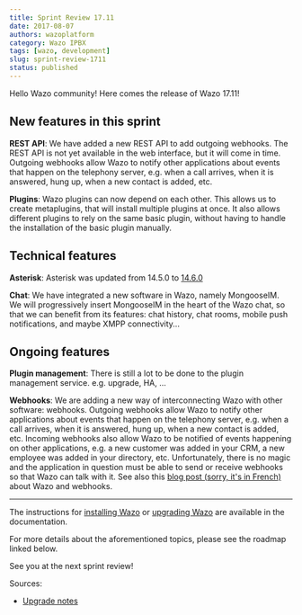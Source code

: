 ```yaml
---
title: Sprint Review 17.11
date: 2017-08-07
authors: wazoplatform
category: Wazo IPBX
tags: [wazo, development]
slug: sprint-review-1711
status: published
---
```


Hello Wazo community! Here comes the release of Wazo 17.11!

## New features in this sprint

**REST API**: We have added a new REST API to add outgoing webhooks. The REST API is not yet available in the web interface, but it will come in time. Outgoing webhooks allow Wazo to notify other applications about events that happen on the telephony server, e.g. when a call arrives, when it is answered, hung up, when a new contact is added, etc.

**Plugins**: Wazo plugins can now depend on each other. This allows us to create metaplugins, that will install multiple plugins at once. It also allows different plugins to rely on the same basic plugin, without having to handle the installation of the basic plugin manually.

## Technical features

**Asterisk**: Asterisk was updated from 14.5.0 to [14.6.0](https://downloads.asterisk.org/pub/telephony/asterisk/releases/ChangeLog-14.6.0)

**Chat**: We have integrated a new software in Wazo, namely MongooseIM. We will progressively insert MongooseIM in the heart of the Wazo chat, so that we can benefit from its features: chat history, chat rooms, mobile push notifications, and maybe XMPP connectivity...

## Ongoing features

**Plugin management**: There is still a lot to be done to the plugin management service. e.g. upgrade, HA, ...

**Webhooks**: We are adding a new way of interconnecting Wazo with other software: webhooks. Outgoing webhooks allow Wazo to notify other applications about events that happen on the telephony server, e.g. when a call arrives, when it is answered, hung up, when a new contact is added, etc. Incoming webhooks also allow Wazo to be notified of events happening on other applications, e.g. a new customer was added in your CRM, a new employee was added in your directory, etc. Unfortunately, there is no magic and the application in question must be able to send or receive webhooks so that Wazo can talk with it. See also this [blog post (sorry, it's in French)](https://wazo-platform.org/blog/wazo-webhook) about Wazo and webhooks.

---

The instructions for [installing Wazo](/uc-doc/installation) or [upgrading Wazo](/uc-doc/upgrade) are available in the documentation.

For more details about the aforementioned topics, please see the roadmap linked below.

See you at the next sprint review!

<!-- truncate -->

Sources:

- [Upgrade notes](https://wazo.readthedocs.io/en/wazo-17.11/upgrade/upgrade.html#upgrade-notes)
